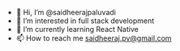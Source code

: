 - 👋 Hi, I’m @saidheerajpaluvadi
- 👀 I’m interested in full stack development
- 🌱 I’m currently learning React Native
- 📫 How to reach me saidheeraj.pv@gmail.com

<!---
saidheerajpaluvadi/saidheerajpaluvadi is a ✨ special ✨ repository because its `README.md` (this file) appears on your GitHub profile.
You can click the Preview link to take a look at your changes.
--->
